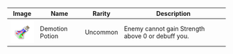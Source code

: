| Image | Name | Rarity | Description |
| ----- | ---- | ------ | ----------- |
| ![](potions/DemotionPotion.png) | Demotion Potion | Uncommon | Enemy cannot gain Strength above 0 or debuff you. |

